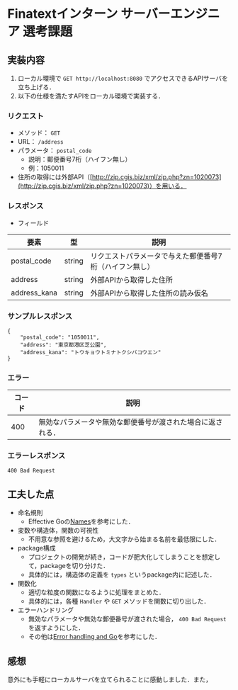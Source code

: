 # Finatextインターン サーバーエンジニア 選考課題

## 実装内容

1. ローカル環境で `GET http://localhost:8080` でアクセスできるAPIサーバを⽴ち上げる．
1. 以下の仕様を満たすAPIをローカル環境で実装する．

### リクエスト

- メソッド： `GET`
- URL： `/address`
- パラメータ： `postal_code`
  - 説明：郵便番号7桁（ハイフン無し）
  - 例：1050011
- 住所の取得には外部API（[http://zip.cgis.biz/xml/zip.php?zn=1020073](http://zip.cgis.biz/xml/zip.php?zn=1020073)）を用いる．

### レスポンス

- フィールド

|  要素  |  型  |  説明  |
| ---- | ---- | ---- |
|  postal_code  |  string  |  リクエストパラメータで与えた郵便番号7桁（ハイフン無し）  |
|  address  |  string  |  外部APIから取得した住所  |
|  address_kana  |  string  |  外部APIから取得した住所の読み仮名  |

### サンプルレスポンス

```
{
    "postal_code": "1050011",
    "address": "東京都港区芝公園",
    "address_kana": "トウキョウトミナトクシバコウエン"
}
```

### エラー

|  コード  |  説明  |
| ---- | ---- |
| 400 | 無効なパラメータや無効な郵便番号が渡された場合に返される． |

### エラーレスポンス

```
400 Bad Request
```

## 工夫した点

- 命名規則
  - Effective Goの[Names](https://go.dev/doc/effective_go#names)を参考にした．
- 変数や構造体，関数の可視性
  - 不用意な参照を避けるため，大文字から始まる名前を最低限にした．
- package構成
  - プロジェクトの開発が続き，コードが肥大化してしまうことを想定して，packageを切り分けた．
  - 具体的には，構造体の定義を `types` というpackage内に記述した．
- 関数化
  - 適切な粒度の関数になるように処理をまとめた．
  - 具体的には，各種 `Handler` や `GET` メソッドを関数に切り出した．
- エラーハンドリング
  - 無効なパラメータや無効な郵便番号が渡された場合， `400 Bad Request` を返すようにした．
  - その他は[Error handling and Go](https://go.dev/blog/error-handling-and-go)を参考にした．

## 感想
意外にも手軽にローカルサーバを立てられることに感動しました．また，
